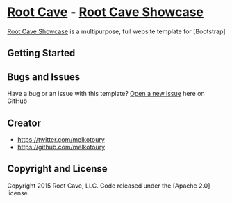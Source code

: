 # [Root Cave](http://rootcave.com/) - [Root Cave Showcase](http://showcase.rootcave.com)

[Root Cave Showcase](http://showcase.rootcave.com) is a multipurpose, full website template for [Bootstrap]

## Getting Started


## Bugs and Issues

Have a bug or an issue with this template? [Open a new issue](https://github.com/melkotoury/showcase/issues) here on GitHub
## Creator


* https://twitter.com/melkotoury
* https://github.com/melkotoury


## Copyright and License

Copyright 2015 Root Cave, LLC. Code released under the [Apache 2.0] license.